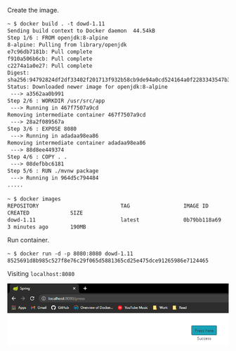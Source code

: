 Create the image.

```
~ $ docker build . -t dowd-1.11
Sending build context to Docker daemon  44.54kB
Step 1/6 : FROM openjdk:8-alpine
8-alpine: Pulling from library/openjdk
e7c96db7181b: Pull complete
f910a506b6cb: Pull complete
c2274a1a0e27: Pull complete
Digest: sha256:94792824df2df33402f201713f932b58cb9de94a0cd524164a0f2283343547b3
Status: Downloaded newer image for openjdk:8-alpine
 ---> a3562aa0b991
Step 2/6 : WORKDIR /usr/src/app
 ---> Running in 467f7507a9cd
Removing intermediate container 467f7507a9cd
 ---> 28a2f089567a
Step 3/6 : EXPOSE 8080
 ---> Running in adadaa98ea86
Removing intermediate container adadaa98ea86
 ---> 88d8ee449374
Step 4/6 : COPY . .
 ---> 08defbbc6181
Step 5/6 : RUN ./mvnw package
 ---> Running in 964d5c794484
.....

~ $ docker images
REPOSITORY                          TAG                 IMAGE ID            CREATED             SIZE
dowd-1.11                           latest              0b79bb118a69        3 minutes ago       190MB
```

Run container.

```
~ $ docker run -d -p 8080:8080 dowd-1.11
8525691d8b985c527f8e76c29f065d5881365cd25e475dce91265986e7124465
```

Visiting `localhost:8080`

![Output images](https://github.com/nathanramli/devops-with-docker/blob/main/part01/1.11/website.png?raw=true)
